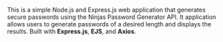 This is a simple Node.js and Express.js web application that generates secure passwords using the Ninjas Password Generator API.
It application allows users to generate passwords of a desired length and displays the results.
Built with **Express.js**, **EJS**, and **Axios**.
